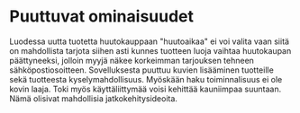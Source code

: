 # Puuttuvat ominaisuudet

Luodessa uutta tuotetta huutokauppaan "huutoaikaa" ei voi valita vaan siitä on mahdollista tarjota siihen asti kunnes tuotteen luoja vaihtaa huutokaupan päättyneeksi, jolloin myyjä näkee korkeimman tarjouksen tehneen sähköpostiosoitteen. Sovelluksesta puuttuu kuvien lisääminen tuotteille sekä tuotteesta kyselymahdollisuus. Myöskään haku toiminnalisuus ei ole kovin laaja. Toki myös käyttäliittymää voisi kehittää kauniimpaa suuntaan. Nämä olisivat mahdollisia jatkokehitysideoita. 
